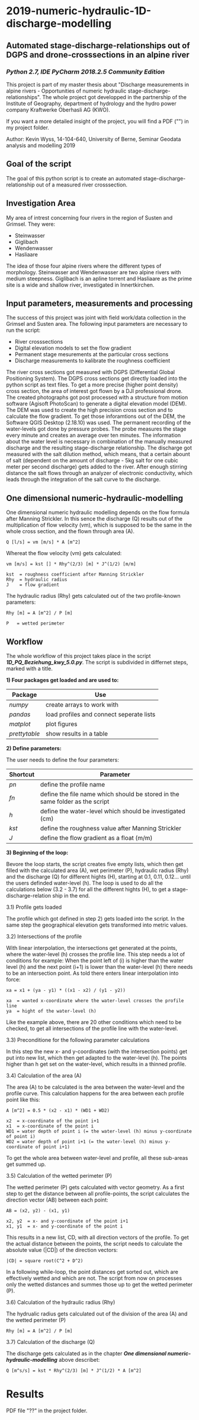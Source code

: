 # 2019-numeric-hydraulic-1D-discharge-modelling
## Automated stage-discharge-relationships out of DGPS and drone-crosssections in an alpine river
### *Python 2.7, IDE PyCharm 2018.2.5 Community Edition*

This project is part of my master thesis about "Discharge measurements in alpine rivers - Opportunities of numeric hydraulic stage-discharge-relationships". The whole project got developped in the partnership of the Institute of Geography, department of hydrology and the hydro power company Kraftwerke Oberhasli AG (KWO).

If you want a more detailed insight of the project, you will find a PDF ("") in my project folder.

Author: Kevin Wyss, 14-104-640, University of Berne, Seminar Geodata analysis and modelling 2019

## Goal of the script
The goal of this python script is to create an automated stage-discharge-relationship out of a measured river crosssection.

## Investigation Area
My area of intrest concerning four rivers in the region of Susten and Grimsel. They were:
  - Steinwasser
  - Giglibach
  - Wendenwasser
  - Hasliaare

The idea of those four alpine rivers where the different types of morphology. Steinwasser and Wendenwasser are two alpine rivers with medium steepness. Giglibach is an apline torrent and Hasliaare as the prime site is a wide and shallow river, investigated in Innertkirchen.

## Input parameters, measurements and processing
The success of this project was joint with field work/data collection in the Grimsel and Susten area. The following input parameters are necessary to run the script:
  - River crosssections
  - Digital elevation models to set the flow gradient
  - Permanent stage mesurements at the particular cross sections
  - Discharge measurements to kalibrate the roughness coefficient

The river cross sections got measured with DGPS (Differential Global Positioning System). The DGPS cross sections get directly loaded into the python script as text files. To get a more precise (higher point density) cross section, the area of interest got flown by a DJI professional drone. The created photographs got post processed with a structure from motion software (Agisoft PhotoScan) to generate a digital elevation model (DEM). The DEM was used to create the high precision cross section and to calculate the flow gradient. To get those inforamtions out of the DEM, the Software QGIS Desktop (2.18.10) was used. The permanent recording of the water-levels got done by pressure probes. The probe measures the stage every minute and creates an average over ten minutes. The information about the water level is necessary in combination of the manually measured discharge and the resulting stage-discharge relationship. The discharge got measured with the salt dilution method, which means, that a certain abount of salt (dependent on the amount of discharge - 5kg salt for one cubic meter per second discharge) gets added to the river. After enough stirring distance the salt flows through an analyzer of electronic conductivity, which leads through the integration of the salt curve to the discharge.

## One dimensional numeric-hydraulic-modelling
 One dimensional numeric hydraulic modelling depends on the flow formula after Manning Strickler. In this sence the discharge (Q) results out of the multiplication of flow velocity (vm), which is supposed to be the same in the whole cross section, and the flown through area (A).
 
    Q [l/s] = vm [m/s] * A [m^2]
 
 Whereat the flow velocity (vm) gets calculated:
 
    vm [m/s] = kst [] * Rhy^(2/3) [m] * J^(1/2) [m/m]
   
    kst  = roughness coefficient after Manning Strickler 
    Rhy  = hydraulic radius 
    J    = flow gradient 

 The hydraulic radius (Rhy) gets calculated out of the two profile-known parameters:
 
    Rhy [m] = A [m^2] / P [m]
    
    P   = wetted perimeter
 
## Workflow
The whole workflow of this project takes place in the script ***1D_PQ_Beziehung_kwy_5.0.py***. The script is subdivided in differnet steps, marked with a title.

  **1) Four packages get loaded and are used to:**

   Package | Use
   ------------ | -------------
   *numpy* | create arrays to work with
   *pandas* | load profiles and connect seperate lists
   *matplot* | plot figures
   *prettytable* | show results in a table

  **2) Define parameters:**
  
  The user needs to define the four parameters:

   Shortcut | Parameter
   ------------ | -------------
   *pn* | define the profile name
   *fn* | define the file name which should be stored in the same folder as the script
   *h* | define the water-level which should be investigated (cm)
   *kst* | define the roughness value after Manning Strickler
   *J* | define the flow gradient as a float (m/m)
   
   **3) Beginning of the loop:**
   
   Bevore the loop starts, the script creates five empty lists, which then get filled with the calculated area (A), wet perimeter (P), hydraulic radius (Rhy) and the discharge (Q) for different hights (H), starting at 0.1, 0.11, 0.12... until the users definded water-level (h). The loop is used to do all the calculations below (3.2 - 3.7) for all the different hights (H), to get a stage-discharge-relation ship in the end.
   
   3.1) Profile gets loaded
   
   The profile which got defined in step 2) gets loaded into the script. In the same step the geographical elevation gets transformed into metric values.
   
   
   3.2) Intersections of the profile
   
   With linear interpolation, the intersections get generated at the points, where the water-level (h) crosses the profile line. This step needs a lot of conditions for example: When the point left of (i) is higher than the water level (h) and the next point (i+1) is lower than the water-level (h) there needs to be an intersection point. As told there enters linear interpolation into force:
   
    xa = x1 + (ya - y1) * ((x1 - x2) / (y1 - y2))
    
    xa  = wanted x-coordinate where the water-level crosses the profile line
    ya  = hight of the water-level (h)

Like the example above, there are 20 other conditions which need to be checked, to get all intersections of the profile line with the water-level.


   3.3) Preconditione for the following parameter calculations
   
   In this step the new x- and y-coordinates (with the intersection points) get put into new list, which then get adapted to the water-level (h). The points higher than h get set on the water-level, which results in a thinned profile.
   
   
   3.4) Calculation of the area (A)
   
   The area (A) to be calculated is the area between the water-level and the profile curve. This calculation happens for the area between each profile point like this:
   
    A [m^2] = 0.5 * (x2 - x1) * (WD1 + WD2)
      
    x2  = x-coordinate of the point i+1
    x1  = x-coordinate of the point i
    WD1 = water depth of point i (= the water-level (h) minus y-coordinate of point i)  
    WD2 = water depth of point i+1 (= the water-level (h) minus y-coordinate of point i+1)  
      
To get the whole area between water-level and profile, all these sub-areas get summed up.


   3.5) Calculation of the wetted perimeter (P)
   
   The wetted perimeter (P) gets calculated with vector geometry. As a first step to get the distance between all profile-points, the script calculates the direction vector (AB) between each point:
    
    AB = (x2, y2) - (x1, y1)
      
    x2, y2  = x- and y-coordinate of the point i+1
    x1, y1  = x- and y-coordinate of the point i
  
 This results in a new list, CD, with all direction vectors of the profile. To get the actual distance between the points, the script needs to calculate the absolute value (|CD|) of the direction vectors:
 
    |CD| = square root(C^2 + D^2)
    
 In a following while-loop, the point distances get sorted out, which are effectively wetted and which are not. The script from now on processes only the wetted distances and summes those up to get the wetted perimeter (P).
   
   
   3.6) Calculation of the hydraulic radius (Rhy)
   
   The hydrualic radius gets calculated out of the division of the area (A) and the wetted perimeter (P)
   
    Rhy [m] = A [m^2] / P [m]
     
     
   3.7) Calculation of the discharge (Q)
   
   The discharge gets calculated as in the chapter ***One dimensional numeric-hydraulic-modelling*** above describet:
   
    Q [m^s/s] = kst * Rhy^(2/3) [m] * J^(1/2) * A [m^2]
   
   
   
# Results
PDF file "??" in the project folder.
